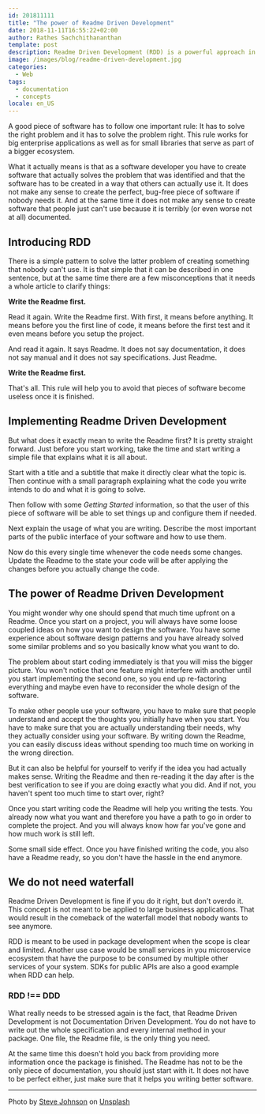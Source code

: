 ```yaml
---
id: 201811111
title: "The power of Readme Driven Development"
date: 2018-11-11T16:55:22+02:00
author: Rathes Sachchithananthan
template: post
description: Readme Driven Development (RDD) is a powerful approach in software development to write libraries that people can use and want to use
image: /images/blog/readme-driven-development.jpg
categories:
  - Web
tags:
  - documentation
  - concepts
locale: en_US
---
```


A good piece of software has to follow one important rule: It has to solve the right problem and it has to solve the problem right. This rule works for big enterprise applications as well as for small libraries that serve as part of a bigger ecosystem.

What it actually means is that as a software developer you have to create software that actually solves the problem that was identified and that the software has to be created in a way that others can actually use it. It does not make any sense to create the perfect, bug-free piece of software if nobody needs it. And at the same time it does not make any sense to create software that people just can't use because it is terribly (or even worse not at all) documented.

## Introducing RDD

There is a simple pattern to solve the latter problem of creating something that nobody can't use. It is that simple that it can be described in one sentence, but at the same time there are a few misconceptions that it needs a whole article to clarify things:

**Write the Readme first.**

Read it again. Write the Readme first. With first, it means before anything. It means before you the first line of code, it means before the first test and it even means before you setup the project.

And read it again. It says Readme. It does not say documentation, it does not say manual and it does not say specifications. Just Readme.

**Write the Readme first.**

That's all. This rule will help you to avoid that pieces of software become useless once it is finished.

## Implementing Readme Driven Development

But what does it exactly mean to write the Readme first? It is pretty straight forward. Just before you start working, take the time and start writing a simple file that explains what it is all about.

Start with a title and a subtitle that make it directly clear what the topic is. Then continue with a small paragraph explaining what the code you write intends to do and what it is going to solve.

Then follow with some *Getting Started* information, so that the user of this piece of software will be able to set things up and configure them if needed.

Next explain the usage of what you are writing. Describe the most important parts of the public interface of your software and how to use them.

Now do this every single time whenever the code needs some changes. Update the Readme to the state your code will be after applying the changes before you actually change the code.

## The power of Readme Driven Development

You might wonder why one should spend that much time upfront on a Readme. Once you start on a project, you will always have some loose coupled ideas on how you want to design the software. You have some experience about software design patterns and you have already solved some similar problems and so you basically know what you want to do.

The problem about start coding immediately is that you will miss the bigger picture. You won't notice that one feature might interfere with another until you start implementing the second one, so you end up re-factoring everything and maybe even have to reconsider the whole design of the software.

To make other people use your software, you have to make sure that people understand and accept the thoughts you initially have when you start. You have to make sure that you are actually understanding tbeir needs, why they actually consider using your software. By writing down the Readme, you can easily discuss ideas without spending too much time on working in the wrong direction.

But it can also be helpful for yourself to verify if the idea you had actually makes sense. Writing the Readme and then re-reading it the day after is the best verification to see if you are doing exactly what you did. And if not, you haven't spent too much time to start over, right?

Once you start writing code the Readme will help you writing the tests. You already now what you want and therefore you have a path to go in order to complete the project. And you will always know how far you've gone and how much work is still left.

Some small side effect. Once you have finished writing the code, you also have a Readme ready, so you don't have the hassle in the end anymore.

## We do not need waterfall

Readme Driven Development is fine if you do it right, but don't overdo it. This concept is not meant to be applied to large business applications. That would result in the comeback of the waterfall model that nobody wants to see anymore.

RDD is meant to be used in package development when the scope is clear and limited. Another use case would be small services in you microservice ecosystem that have the purpose to be consumed by multiple other services of your system. SDKs for public APIs are also a good example when RDD can help.

### RDD !== DDD

What really needs to be stressed again is the fact, that Readme Driven Development is not Documentation Driven Development. You do not have to write out the whole specification and every internal method in your package. One file, the Readme file, is the only thing you need.

At the same time this doesn't hold you back from providing more information once the package is finished. The Readme has not to be the only piece of documentation, you should just start with it. It does not have to be perfect either, just make sure that it helps you writing better software.

---

Photo by [Steve Johnson](https://unsplash.com/@steve_j) on [Unsplash](https://unsplash.com/photos/htqCupyYlCQ)
